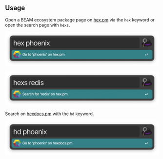 ## Usage

Open a BEAM ecosystem package page on [hex.pm](https://hex.pm) via the `hex` keyword or open the search page with `hexs`.

![Open package](images/hex.png)

![Search packages](images/hexs.png)

Search on [hexdocs.pm](https://hexdocs.pm) with the `hd` keyword.

![Search on hexdocs](images/hd.png)
